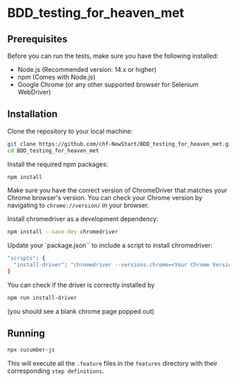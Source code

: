 # BDD_testing_for_heaven_met

## Prerequisites

Before you can run the tests, make sure you have the following installed:

- Node.js (Recommended version: 14.x or higher)
- npm (Comes with Node.js)
- Google Chrome (or any other supported browser for Selenium WebDriver)

## Installation

Clone the repository to your local machine:

```bash
git clone https://github.com/chf-NewStart/BDD_testing_for_heaven_met.git
cd BDD_testing_for_heaven_met
```

Install the required npm packages:

```bash
npm install
```
Make sure you have the correct version of ChromeDriver that matches your Chrome browser's version. You can check your Chrome version by navigating to `chrome://version/` in your browser.


Install chromedriver as a development dependency:

```bash
npm install --save-dev chromedriver
```

Update your `package.json`` to include a script to install chromedriver:

```bash
"scripts": {
  "install-driver": "chromedriver --versions.chrome=<Your Chrome Version>"
}
```

You can check if the driver is correctly installed by

```bash
npm run install-driver
``` 
(you should see a blank chrome page popped out)

## Running

```bash
npx cucumber-js
```

This will execute all the `.feature` files in the `features` directory with their corresponding `step definitions`.



